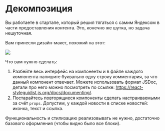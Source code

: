 # Декомпозиция

Вы работаете в стартапе, который решил тягаться с самим Яндексом в части предоставления контента. Это, конечно же шутка, но задача нешуточная.

Вам принесли дизайн-макет, похожий на этот:

![](https://github.com/netology-code/ra16-homeworks/raw/master/composition/decomposition/assets/decomposition.png)

Что вам нужно сделать:

1. Разбейте весь интерфейс на компоненты и в файле каждого компонента напишите буквально одну строку комментария, за что данный компонент отвечает. Можете использовать формат JSDoc, детали про него можно посмотреть по ссылке: https://react-styleguidist.js.org/docs/documenting/.
1. Постарайтесь повторящиеся компоненты сделать настраиваемыми за счёт `props`. Допустим, у каждой новости в списке новостей: иконка, текст и ссылка.

Функциональность и стилизацию реализовывать не нужно, достаточно базового оформления (чтобы видно было все блоки).
